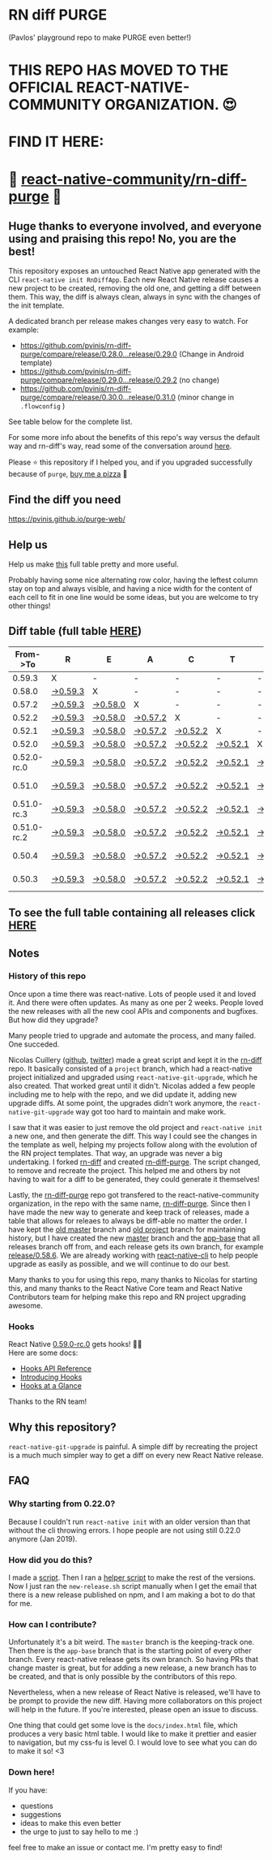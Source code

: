 # RN diff PURGE
(Pavlos' playground repo to make PURGE even better!)

# THIS REPO HAS MOVED TO THE OFFICIAL REACT-NATIVE-COMMUNITY ORGANIZATION. 😍
# FIND IT HERE:  
# 💪 [react-native-community/rn-diff-purge](https://github.com/react-native-community/rn-diff-purge) 🎉
## Huge thanks to everyone involved, and everyone using and praising this repo! No, you are the best!

This repository exposes an untouched React Native app generated with the CLI
`react-native init RnDiffApp`. Each new React Native release causes a new project to be created, removing the old one, and getting a diff between them. This way, the diff is always clean, always in sync with the changes of the init template.

A dedicated branch per release makes changes very easy
to watch. For example:

* https://github.com/pvinis/rn-diff-purge/compare/release/0.28.0...release/0.29.0
(Change in Android template)
* https://github.com/pvinis/rn-diff-purge/compare/release/0.29.0...release/0.29.2
(no change)
* https://github.com/pvinis/rn-diff-purge/compare/release/0.30.0...release/0.31.0
(minor change in `.flowconfig` )

See table below for the complete list.

For some more info about the benefits of this repo's way versus the default way and rn-diff's way, read some of the conversation around [here](https://github.com/react-native-community/discussions-and-proposals/issues/68#issuecomment-452227478).

Please :star: this repository if I helped you, and if you upgraded successfully because of `purge`, [buy me a pizza](https://www.buymeacoffee.com/DGWwHVZ4s) :pizza:

## Find the diff you need
https://pvinis.github.io/purge-web/

## Help us
Help us make [this](https://pvinis.github.io/rn-diff-purge) full table pretty and more useful.

Probably having some nice alternating row color, having the leftest column stay on top and always visible, and having a nice width for the content of each cell to fit in one line would be some ideas, but you are welcome to try other things!

## Diff table (full table [HERE](https://pvinis.github.io/rn-diff-purge))

| From->To    | R                                                                                               | E                                                                                               | A                                                                                               | C                                                                                               | T                                                                                               |                                                                                                 | N                                                                                                         | A                                                                                               | T                                                                                                         | I                                                                                                    | V                                                                                          | E   |
| ----------- | ----------------------------------------------------------------------------------------------- | ----------------------------------------------------------------------------------------------- | ----------------------------------------------------------------------------------------------- | ----------------------------------------------------------------------------------------------- | ----------------------------------------------------------------------------------------------- | ----------------------------------------------------------------------------------------------- | --------------------------------------------------------------------------------------------------------- | ----------------------------------------------------------------------------------------------- | --------------------------------------------------------------------------------------------------------- | ---------------------------------------------------------------------------------------------------- | ------------------------------------------------------------------------------------------ | --- |
| 0.59.3      | X                                                                                               | -                                                                                               | -                                                                                               | -                                                                                               | -                                                                                               | -                                                                                               | -                                                                                                         | -                                                                                               | -                                                                                                         | -                                                                                                    | -                                                                                          | -   |
| 0.58.0      | [->0.59.3](https://github.com/pvinis/rn-diff-purge/compare/release/0.58.0..release/0.59.3)      | X                                                                                               | -                                                                                               | -                                                                                               | -                                                                                               | -                                                                                               | -                                                                                                         | -                                                                                               | -                                                                                                         | -                                                                                                    | -                                                                                          | -   |
| 0.57.2      | [->0.59.3](https://github.com/pvinis/rn-diff-purge/compare/release/0.57.2..release/0.59.3)      | [->0.58.0](https://github.com/pvinis/rn-diff-purge/compare/release/0.57.2..release/0.58.0)      | X                                                                                               | -                                                                                               | -                                                                                               | -                                                                                               | -                                                                                                         | -                                                                                               | -                                                                                                         | -                                                                                                    | -                                                                                          | -   |
| 0.52.2      | [->0.59.3](https://github.com/pvinis/rn-diff-purge/compare/release/0.52.2..release/0.59.3)      | [->0.58.0](https://github.com/pvinis/rn-diff-purge/compare/release/0.52.2..release/0.58.0)      | [->0.57.2](https://github.com/pvinis/rn-diff-purge/compare/release/0.52.2..release/0.57.2)      | X                                                                                               | -                                                                                               | -                                                                                               | -                                                                                                         | -                                                                                               | -                                                                                                         | -                                                                                                    | -                                                                                          | -   |
| 0.52.1      | [->0.59.3](https://github.com/pvinis/rn-diff-purge/compare/release/0.52.1..release/0.59.3)      | [->0.58.0](https://github.com/pvinis/rn-diff-purge/compare/release/0.52.1..release/0.58.0)      | [->0.57.2](https://github.com/pvinis/rn-diff-purge/compare/release/0.52.1..release/0.57.2)      | [->0.52.2](https://github.com/pvinis/rn-diff-purge/compare/release/0.52.1..release/0.52.2)      | X                                                                                               | -                                                                                               | -                                                                                                         | -                                                                                               | -                                                                                                         | -                                                                                                    | -                                                                                          | -   |
| 0.52.0      | [->0.59.3](https://github.com/pvinis/rn-diff-purge/compare/release/0.52.0..release/0.59.3)      | [->0.58.0](https://github.com/pvinis/rn-diff-purge/compare/release/0.52.0..release/0.58.0)      | [->0.57.2](https://github.com/pvinis/rn-diff-purge/compare/release/0.52.0..release/0.57.2)      | [->0.52.2](https://github.com/pvinis/rn-diff-purge/compare/release/0.52.0..release/0.52.2)      | [->0.52.1](https://github.com/pvinis/rn-diff-purge/compare/release/0.52.0..release/0.52.1)      | X                                                                                               | -                                                                                                         | -                                                                                               | -                                                                                                         | -                                                                                                    | -                                                                                          | -   |
| 0.52.0-rc.0 | [->0.59.3](https://github.com/pvinis/rn-diff-purge/compare/release/0.52.0-rc.0..release/0.59.3) | [->0.58.0](https://github.com/pvinis/rn-diff-purge/compare/release/0.52.0-rc.0..release/0.58.0) | [->0.57.2](https://github.com/pvinis/rn-diff-purge/compare/release/0.52.0-rc.0..release/0.57.2) | [->0.52.2](https://github.com/pvinis/rn-diff-purge/compare/release/0.52.0-rc.0..release/0.52.2) | [->0.52.1](https://github.com/pvinis/rn-diff-purge/compare/release/0.52.0-rc.0..release/0.52.1) | [->0.52.0](https://github.com/pvinis/rn-diff-purge/compare/release/0.52.0-rc.0..release/0.52.0) | X                                                                                                         | -                                                                                               | -                                                                                                         | -                                                                                                    | -                                                                                          | -   |
| 0.51.0      | [->0.59.3](https://github.com/pvinis/rn-diff-purge/compare/release/0.51.0..release/0.59.3)      | [->0.58.0](https://github.com/pvinis/rn-diff-purge/compare/release/0.51.0..release/0.58.0)      | [->0.57.2](https://github.com/pvinis/rn-diff-purge/compare/release/0.51.0..release/0.57.2)      | [->0.52.2](https://github.com/pvinis/rn-diff-purge/compare/release/0.51.0..release/0.52.2)      | [->0.52.1](https://github.com/pvinis/rn-diff-purge/compare/release/0.51.0..release/0.52.1)      | [->0.52.0](https://github.com/pvinis/rn-diff-purge/compare/release/0.51.0..release/0.52.0)      | [->0.52.0-rc.0](https://github.com/pvinis/rn-diff-purge/compare/release/0.51.0..release/0.52.0-rc.0)      | X                                                                                               | -                                                                                                         | -                                                                                                    | -                                                                                          | -   |
| 0.51.0-rc.3 | [->0.59.3](https://github.com/pvinis/rn-diff-purge/compare/release/0.51.0-rc.3..release/0.59.3) | [->0.58.0](https://github.com/pvinis/rn-diff-purge/compare/release/0.51.0-rc.3..release/0.58.0) | [->0.57.2](https://github.com/pvinis/rn-diff-purge/compare/release/0.51.0-rc.3..release/0.57.2) | [->0.52.2](https://github.com/pvinis/rn-diff-purge/compare/release/0.51.0-rc.3..release/0.52.2) | [->0.52.1](https://github.com/pvinis/rn-diff-purge/compare/release/0.51.0-rc.3..release/0.52.1) | [->0.52.0](https://github.com/pvinis/rn-diff-purge/compare/release/0.51.0-rc.3..release/0.52.0) | [->0.52.0-rc.0](https://github.com/pvinis/rn-diff-purge/compare/release/0.51.0-rc.3..release/0.52.0-rc.0) | [->0.51.0](https://github.com/pvinis/rn-diff-purge/compare/release/0.51.0-rc.3..release/0.51.0) | X                                                                                                         | -                                                                                                    | -                                                                                          | -   |
| 0.51.0-rc.2 | [->0.59.3](https://github.com/pvinis/rn-diff-purge/compare/release/0.51.0-rc.2..release/0.59.3) | [->0.58.0](https://github.com/pvinis/rn-diff-purge/compare/release/0.51.0-rc.2..release/0.58.0) | [->0.57.2](https://github.com/pvinis/rn-diff-purge/compare/release/0.51.0-rc.2..release/0.57.2) | [->0.52.2](https://github.com/pvinis/rn-diff-purge/compare/release/0.51.0-rc.2..release/0.52.2) | [->0.52.1](https://github.com/pvinis/rn-diff-purge/compare/release/0.51.0-rc.2..release/0.52.1) | [->0.52.0](https://github.com/pvinis/rn-diff-purge/compare/release/0.51.0-rc.2..release/0.52.0) | [->0.52.0-rc.0](https://github.com/pvinis/rn-diff-purge/compare/release/0.51.0-rc.2..release/0.52.0-rc.0) | [->0.51.0](https://github.com/pvinis/rn-diff-purge/compare/release/0.51.0-rc.2..release/0.51.0) | [->0.51.0-rc.3](https://github.com/pvinis/rn-diff-purge/compare/release/0.51.0-rc.2..release/0.51.0-rc.3) | X                                                                                                    | -                                                                                          | -   |
| 0.50.4      | [->0.59.3](https://github.com/pvinis/rn-diff-purge/compare/release/0.50.4..release/0.59.3)      | [->0.58.0](https://github.com/pvinis/rn-diff-purge/compare/release/0.50.4..release/0.58.0)      | [->0.57.2](https://github.com/pvinis/rn-diff-purge/compare/release/0.50.4..release/0.57.2)      | [->0.52.2](https://github.com/pvinis/rn-diff-purge/compare/release/0.50.4..release/0.52.2)      | [->0.52.1](https://github.com/pvinis/rn-diff-purge/compare/release/0.50.4..release/0.52.1)      | [->0.52.0](https://github.com/pvinis/rn-diff-purge/compare/release/0.50.4..release/0.52.0)      | [->0.52.0-rc.0](https://github.com/pvinis/rn-diff-purge/compare/release/0.50.4..release/0.52.0-rc.0)      | [->0.51.0](https://github.com/pvinis/rn-diff-purge/compare/release/0.50.4..release/0.51.0)      | [->0.51.0-rc.3](https://github.com/pvinis/rn-diff-purge/compare/release/0.50.4..release/0.51.0-rc.3)      | [->0.51.0-rc.2](https://github.com/pvinis/rn-diff-purge/compare/release/0.50.4..release/0.51.0-rc.2) | X                                                                                          | -   |
| 0.50.3      | [->0.59.3](https://github.com/pvinis/rn-diff-purge/compare/release/0.50.3..release/0.59.3)      | [->0.58.0](https://github.com/pvinis/rn-diff-purge/compare/release/0.50.3..release/0.58.0)      | [->0.57.2](https://github.com/pvinis/rn-diff-purge/compare/release/0.50.3..release/0.57.2)      | [->0.52.2](https://github.com/pvinis/rn-diff-purge/compare/release/0.50.3..release/0.52.2)      | [->0.52.1](https://github.com/pvinis/rn-diff-purge/compare/release/0.50.3..release/0.52.1)      | [->0.52.0](https://github.com/pvinis/rn-diff-purge/compare/release/0.50.3..release/0.52.0)      | [->0.52.0-rc.0](https://github.com/pvinis/rn-diff-purge/compare/release/0.50.3..release/0.52.0-rc.0)      | [->0.51.0](https://github.com/pvinis/rn-diff-purge/compare/release/0.50.3..release/0.51.0)      | [->0.51.0-rc.3](https://github.com/pvinis/rn-diff-purge/compare/release/0.50.3..release/0.51.0-rc.3)      | [->0.51.0-rc.2](https://github.com/pvinis/rn-diff-purge/compare/release/0.50.3..release/0.51.0-rc.2) | [->0.50.4](https://github.com/pvinis/rn-diff-purge/compare/release/0.50.3..release/0.50.4) | X   |

## To see the full table containing all releases click [HERE](https://pvinis.github.io/rn-diff-purge)

## Notes

### History of this repo

Once upon a time there was react-native. Lots of people used it and loved it. And there were often updates. As many as one per 2 weeks. People loved the new releases with all the new cool APIs and components and bugfixes. But how did they upgrade?

Many people tried to upgrade and automate the process, and many failed. One succeded.

Nicolas Cuillery ([github](https://github.com/ncuillery), [twitter](https://twitter.com/ncuillery)) made a great script and kept it in the [rn-diff](https://github.com/ncuillery/rn-diff) repo. It basically consisted of a `project` branch, which had a react-native project initialized and upgraded using `react-native-git-upgrade`, which he also created. That worked great until it didn't. Nicolas added a few people including me to help with the repo, and we did update it, adding new upgrade diffs. At some point, the upgrades didn't work anymore, the `react-native-git-upgrade` way got too hard to maintain and make work.

I saw that it was easier to just remove the old project and `react-native init` a new one, and then generate the diff. This way I could see the changes in the template as well, helping my projects follow along with the evolution of the RN project templates. That way, an upgrade was never a big undertaking. I forked [rn-diff](https://github.com/ncuillery/rn-diff) and created [rn-diff-purge](https://github.com/pvinis/rn-diff-purge). The script changed, to remove and recreate the project. This helped me and others by not having to wait for a diff to be generated, they could generate it themselves!

Lastly, the [rn-diff-purge](https://github.com/pvinis/rn-diff-purge) repo got transfered to the react-native-community organization, in the repo with the same name, [rn-diff-purge](https://github.com/react-native-community/rn-diff-purge). Since then I have made the new way to generate and keep track of releases, made a table that allows for releaes to always be diff-able no matter the order. I have kept the [old master](https://github.com/pvinis/rn-diff-purge/tree/old/master) branch and [old project](https://github.com/pvinis/rn-diff-purge/tree/old/project) branch for maintaining history, but I have created the new [master](https://github.com/pvinis/rn-diff-purge/tree/master) branch and the [app-base](https://github.com/pvinis/rn-diff-purge/tree/app-base) that all releases branch off from, and each release gets its own branch, for example [release/0.58.6](https://github.com/pvinis/rn-diff-purge/tree/release/0.58.6). We are already working with [react-native-cli](https://github.com/react-native-community/react-native-cli) to help people upgrade as easily as possible, and we will continue to do our best.

Many thanks to you for using this repo, many thanks to Nicolas for starting this, and many thanks to the React Native Core team and React Native Contributors team for helping make this repo and RN project upgrading awesome.

### Hooks
React Native [0.59.0-rc.0](https://github.com/pvinis/rn-diff-purge#version-changes) gets hooks! 🎉🥳  
Here are some docs:
- [Hooks API Reference](https://reactjs.org/docs/hooks-reference.html)
- [Introducing Hooks](https://reactjs.org/docs/hooks-intro.html)
- [Hooks at a Glance](https://reactjs.org/docs/hooks-overview.html)

Thanks to the RN team!

## Why this repository?
`react-native-git-upgrade` is painful. A simple diff by recreating the project is a much much simpler way to get a diff on every new React Native release.

## FAQ

### Why starting from 0.22.0?

Because I couldn't run `react-native init` with an older version than that without the cli throwing errors. I hope people are not using still 0.22.0 anymore (Jan 2019).

### How did you do this?

I made a [script](https://github.com/pvinis/rn-diff-purge/blob/master/new-release.sh). Then I ran a [helper script](https://github.com/pvinis/rn-diff-purge/blob/master/new-release.sh) to make the rest of the versions.
Now I just ran the `new-release.sh` script manually when I get the email that there is a new release published on npm, and I am making a bot to do that for me.

### How can I contribute?

Unfortunately it's a bit weird. The `master` branch is the keeping-track one. Then there is the `app-base` branch that is the starting point of every other branch. Every react-native release gets its own branch. So having PRs that change master is great, but for adding a new release, a new branch has to be created, and that is only possible by the contributors of this repo.

Nevertheless, when a new release of React Native is released, we'll have to be prompt to provide
the new diff. Having more collaborators on this project will help in the future. If you're interested, please open an issue to discuss.

One thing that could get some love is the `docs/index.html` file, which produces a very basic html table. I would like to make it prettier and easier to navigation, but my css-fu is level 0. I would love to see what you can do to make it so! <3

### Down here!

If you have: 
- questions
- suggestions
- ideas to make this even better
- the urge to just to say hello to me :)

feel free to make an issue or contact me. I'm pretty easy to find!
